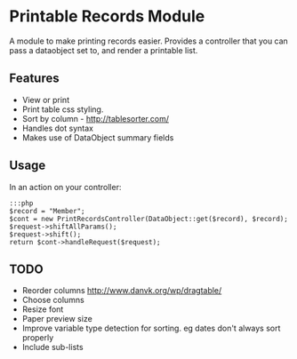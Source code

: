 # Printable Records Module

A module to make printing records easier. Provides a controller that you can pass a
dataobject set to, and render a printable list.

## Features

 * View or print
 * Print table css styling.
 * Sort by column - http://tablesorter.com/
 * Handles dot syntax
 * Makes use of DataObject summary fields

## Usage

In an action on your controller:

	:::php
	$record = "Member";
	$cont = new PrintRecordsController(DataObject::get($record), $record);
	$request->shiftAllParams();
	$request->shift();
	return $cont->handleRequest($request);

## TODO

 * Reorder columns http://www.danvk.org/wp/dragtable/
 * Choose columns
 * Resize font
 * Paper preview size
 * Improve variable type detection for sorting. eg dates don't always sort properly
 * Include sub-lists